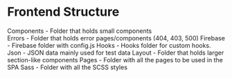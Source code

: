# Frontend Structure
Components - Folder that holds small components  
Errors - Folder that holds error pages/components (404, 403, 500)
Firebase - Firebase folder with config.js
Hooks - Hooks folder for custom hooks.
Json - JSON data mainly used for test data
Layout - Folder that holds larger section-like components
Pages - Folder with all the pages to be used in the SPA
Sass - Folder with all the SCSS styles